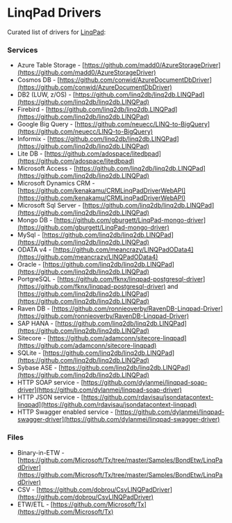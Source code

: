 # LinqPad Drivers

Curated list of drivers for [LinqPad](http://www.linqpad.net/):

### Services

- Azure Table Storage - [https://github.com/madd0/AzureStorageDriver](https://github.com/madd0/AzureStorageDriver)
- Cosmos DB - [https://github.com/conwid/AzureDocumentDbDriver](https://github.com/conwid/AzureDocumentDbDriver)
- DB2 (LUW, z/OS) - [https://github.com/linq2db/linq2db.LINQPad](https://github.com/linq2db/linq2db.LINQPad)
- Firebird - [https://github.com/linq2db/linq2db.LINQPad](https://github.com/linq2db/linq2db.LINQPad)
- Google Big Query - [https://github.com/neuecc/LINQ-to-BigQuery](https://github.com/neuecc/LINQ-to-BigQuery)
- Informix - [https://github.com/linq2db/linq2db.LINQPad](https://github.com/linq2db/linq2db.LINQPad)
- Lite DB - [https://github.com/adospace/litedbpad](https://github.com/adospace/litedbpad)
- Microsoft Access - [https://github.com/linq2db/linq2db.LINQPad](https://github.com/linq2db/linq2db.LINQPad)
- Microsoft Dynamics CRM - [https://github.com/kenakamu/CRMLinqPadDriverWebAPI](https://github.com/kenakamu/CRMLinqPadDriverWebAPI)
- Microsoft Sql Server - [https://github.com/linq2db/linq2db.LINQPad](https://github.com/linq2db/linq2db.LINQPad)
- Mongo DB - [https://github.com/gburgett/LinqPad-mongo-driver](https://github.com/gburgett/LinqPad-mongo-driver)
- MySql - [https://github.com/linq2db/linq2db.LINQPad](https://github.com/linq2db/linq2db.LINQPad)
- ODATA v4 - [https://github.com/meancrazy/LINQPadOData4](https://github.com/meancrazy/LINQPadOData4)
- Oracle - [https://github.com/linq2db/linq2db.LINQPad](https://github.com/linq2db/linq2db.LINQPad)
- PortgreSQL - [https://github.com/fknx/linqpad-postgresql-driver](https://github.com/fknx/linqpad-postgresql-driver) and [https://github.com/linq2db/linq2db.LINQPad](https://github.com/linq2db/linq2db.LINQPad)
- Raven DB - [https://github.com/ronnieoverby/RavenDB-Linqpad-Driver](https://github.com/ronnieoverby/RavenDB-Linqpad-Driver)
- SAP HANA - [https://github.com/linq2db/linq2db.LINQPad](https://github.com/linq2db/linq2db.LINQPad)
- Sitecore - [https://github.com/adamconn/sitecore-linqpad](https://github.com/adamconn/sitecore-linqpad)
- SQLite - [https://github.com/linq2db/linq2db.LINQPad](https://github.com/linq2db/linq2db.LINQPad)
- Sybase ASE - [https://github.com/linq2db/linq2db.LINQPad](https://github.com/linq2db/linq2db.LINQPad)
- HTTP SOAP service - [https://github.com/dylanmei/linqpad-soap-driver](https://github.com/dylanmei/linqpad-soap-driver)
- HTTP JSON service - [https://github.com/rdavisau/jsondatacontext-linqpad](https://github.com/rdavisau/jsondatacontext-linqpad)
- HTTP Swagger enabled service - [https://github.com/dylanmei/linqpad-swagger-driver](https://github.com/dylanmei/linqpad-swagger-driver)

### Files

- Binary-in-ETW - [https://github.com/Microsoft/Tx/tree/master/Samples/BondEtw/LinqPadDriver](https://github.com/Microsoft/Tx/tree/master/Samples/BondEtw/LinqPadDriver)
- CSV - [https://github.com/dobrou/CsvLINQPadDriver](https://github.com/dobrou/CsvLINQPadDriver)
- ETW/ETL - [https://github.com/Microsoft/Tx](https://github.com/Microsoft/Tx)
